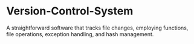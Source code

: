 # Version-Control-System
A straightforward software that tracks file changes, employing functions, file operations, exception handling, and hash management.
